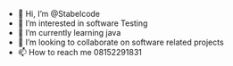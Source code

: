 - 👋 Hi, I’m @Stabelcode
- 👀 I’m interested in software Testing 
- 🌱 I’m currently learning java
- 💞️ I’m looking to collaborate on software related projects 
- 📫 How to reach me 08152291831

<!---
Stabelcode/Stabelcode is a ✨ special ✨ repository because its `README.md` (this file) appears on your GitHub profile.
You can click the Preview link to take a look at your changes.
--->
